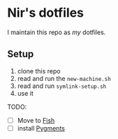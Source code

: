 # Nir's dotfiles

I maintain this repo as _my_ dotfiles.

## Setup
  1. clone this repo
  2. read and run the `new-machine.sh`
  3. read and run `symlink-setup.sh`
  4. use it


TODO:
- [ ] Move to [Fish](http://fishshell.com/)
- [ ] install [Pygments](http://pygments.org/)
